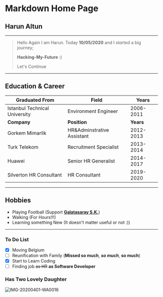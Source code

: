 # Markdown Home Page

## Harun Altun

---

> Hello Again
> I am Harun. Today **10/05/2020** and I _started_ a big journey;
>
> **Hacking-My-Future** :)
>
> Let's Continue

---

## Education & Career

| Graduated From                | Field                      | Years     |
| ----------------------------- | -------------------------- | --------- |
| Istanbul Technical University | Environment Engineer       | 2006-2011 |
| **Company**                   | **Position**               | **Years** |  |
| Gorkem Mimarlik               | HR&Adminstrative Assistant | 2012-2013 |
| Turk Telekom                  | Recruitment Specialist     | 2013-2014 |
| Huawei                        | Senior HR Generalist       | 2014-2017 |
| Silverton HR Consultant       | HR Consultant              | 2019-2020 |

---

## Hobbies

- Playing Football (Support **[Galatasaray S.K.](<https://en.wikipedia.org/wiki/Galatasaray_S.K._(football)>)**)
- Walking (For Hours!!!)
- Learning something New (It doesn't matter useful or not :))

---

### To Do List

- [x] Moving Belgium
- [ ] Reunification with Family (**Missed so much**, **_so much_**, **so much**)
- [x] Start to Learn Coding
- [ ] Finding job ~~as HR~~ **as Software Developer**

### Has Two Lovely Daughter

![IMG-20200401-WA0016](https://user-images.githubusercontent.com/62182810/81512597-ee556880-9321-11ea-8057-f023eed2bfad.jpg)
